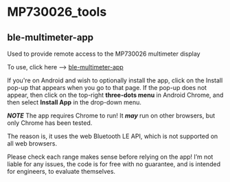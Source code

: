 # MP730026_tools

## ble-multimeter-app
Used to provide remote access to the MP730026 multimeter display

To use, click here --> [ble-multimeter-app](https://shabaz123.github.io/MP730026_tools/ble-multimeter-app/)

If you're on Android and wish to optionally install the app, click on the Install pop-up that appears when you go to that page. If the pop-up does not appear, then click on the top-right **three-dots menu** in Android Chrome, and then select **Install App** in the drop-down menu.



***NOTE*** The app requires Chrome to run! It ***may*** run on other browsers, but only Chrome has been tested.

The reason is, it uses the web Bluetooth LE API, which is not supported on all web browsers.

Please check each range makes sense before relying on the app! I’m not liable for any issues, the code is for free with no guarantee, and is intended for engineers, to evaluate themselves.


